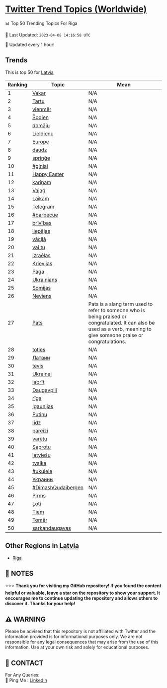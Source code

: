 [Twitter Trend Topics (Worldwide)](https://github.com/ErcinDedeoglu/Twitter-Trend-Topics)
==========


📊 Top 50 Trending Topics For Riga

📆 Last Updated: `2023-04-08 14:16:58 UTC`

🔧 Updated every 1 hour!


## Trends

This is top 50 for [Latvia](</Latvia>)

| Ranking | Topic | Mean |
| ------- | ------------ | ------------ |
| 1 | [Vakar](http://twitter.com/search?q=Vakar) | N/A |
| 2 | [Tartu](http://twitter.com/search?q=Tartu) | N/A |
| 3 | [vienmēr](http://twitter.com/search?q=vienm%c4%93r) | N/A |
| 4 | [Šodien](http://twitter.com/search?q=%c5%a0odien) | N/A |
| 5 | [domāju](http://twitter.com/search?q=dom%c4%81ju) | N/A |
| 6 | [Lieldienu](http://twitter.com/search?q=Lieldienu) | N/A |
| 7 | [Europe](http://twitter.com/search?q=Europe) | N/A |
| 8 | [daudz](http://twitter.com/search?q=daudz) | N/A |
| 9 | [spriņģe](http://twitter.com/search?q=spri%c5%86%c4%a3e) | N/A |
| 10 | [#giniai](http://twitter.com/search?q=%23giniai) | N/A |
| 11 | [Happy Easter](http://twitter.com/search?q=Happy+Easter) | N/A |
| 12 | [kariņam](http://twitter.com/search?q=kari%c5%86am) | N/A |
| 13 | [Vajag](http://twitter.com/search?q=Vajag) | N/A |
| 14 | [Laikam](http://twitter.com/search?q=Laikam) | N/A |
| 15 | [Telegram](http://twitter.com/search?q=Telegram) | N/A |
| 16 | [#barbecue](http://twitter.com/search?q=%23barbecue) | N/A |
| 17 | [brīvības](http://twitter.com/search?q=br%c4%abv%c4%abbas) | N/A |
| 18 | [liepājas](http://twitter.com/search?q=liep%c4%81jas) | N/A |
| 19 | [vācijā](http://twitter.com/search?q=v%c4%81cij%c4%81) | N/A |
| 20 | [vai tu](http://twitter.com/search?q=vai+tu) | N/A |
| 21 | [izraēlas](http://twitter.com/search?q=izra%c4%93las) | N/A |
| 22 | [Krievijas](http://twitter.com/search?q=Krievijas) | N/A |
| 23 | [Paga](http://twitter.com/search?q=Paga) | N/A |
| 24 | [Ukrainians](http://twitter.com/search?q=Ukrainians) | N/A |
| 25 | [Somijas](http://twitter.com/search?q=Somijas) | N/A |
| 26 | [Neviens](http://twitter.com/search?q=Neviens) | N/A |
| 27 | [Pats](http://twitter.com/search?q=Pats) | Pats is a slang term used to refer to someone who is being praised or congratulated. It can also be used as a verb, meaning to give someone praise or congratulations. |
| 28 | [toties](http://twitter.com/search?q=toties) | N/A |
| 29 | [Латвии](http://twitter.com/search?q=%d0%9b%d0%b0%d1%82%d0%b2%d0%b8%d0%b8) | N/A |
| 30 | [tevis](http://twitter.com/search?q=tevis) | N/A |
| 31 | [Ukrainai](http://twitter.com/search?q=Ukrainai) | N/A |
| 32 | [labrīt](http://twitter.com/search?q=labr%c4%abt) | N/A |
| 33 | [Daugavpilī](http://twitter.com/search?q=Daugavpil%c4%ab) | N/A |
| 34 | [rīga](http://twitter.com/search?q=r%c4%abga) | N/A |
| 35 | [Igaunijas](http://twitter.com/search?q=Igaunijas) | N/A |
| 36 | [Putinu](http://twitter.com/search?q=Putinu) | N/A |
| 37 | [līdz](http://twitter.com/search?q=l%c4%abdz) | N/A |
| 38 | [pareizi](http://twitter.com/search?q=pareizi) | N/A |
| 39 | [varētu](http://twitter.com/search?q=var%c4%93tu) | N/A |
| 40 | [Saprotu](http://twitter.com/search?q=Saprotu) | N/A |
| 41 | [latviešu](http://twitter.com/search?q=latvie%c5%a1u) | N/A |
| 42 | [tvaika](http://twitter.com/search?q=tvaika) | N/A |
| 43 | [#ukulele](http://twitter.com/search?q=%23ukulele) | N/A |
| 44 | [Украины](http://twitter.com/search?q=%d0%a3%d0%ba%d1%80%d0%b0%d0%b8%d0%bd%d1%8b) | N/A |
| 45 | [#DimashQudaibergen](http://twitter.com/search?q=%23DimashQudaibergen) | N/A |
| 46 | [Pirms](http://twitter.com/search?q=Pirms) | N/A |
| 47 | [Ļoti](http://twitter.com/search?q=%c4%bboti) | N/A |
| 48 | [Tiem](http://twitter.com/search?q=Tiem) | N/A |
| 49 | [Tomēr](http://twitter.com/search?q=Tom%c4%93r) | N/A |
| 50 | [sarkandaugavas](http://twitter.com/search?q=sarkandaugavas) | N/A |



## Other Regions in [Latvia](</Latvia>)

* [Riga](</Latvia/Riga.md>)



## 📝 NOTES

⭐⭐⭐ **Thank you for visiting my GitHub repository! If you found the content helpful or valuable, leave a star on the repository to show your support. It encourages me to continue updating the repository and allows others to discover it. Thanks for your help!**


## ⚠️ WARNING

Please be advised that this repository is not affiliated with Twitter and the information provided is for informational purposes only. We are not responsible for any legal consequences that may arise from the use of this information. Use at your own risk and solely for educational purposes.


## 📨 CONTACT

 For Any Queries:  
            🏓 Ping Me : [LinkedIn](https://www.linkedin.com/in/ercindedeoglu/)
